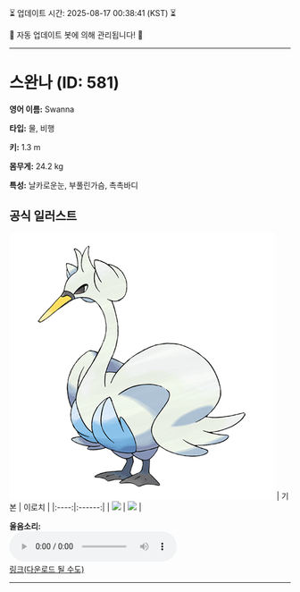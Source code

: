 
⏳ 업데이트 시간: 2025-08-17 00:38:41 (KST) ⏳

🤖 자동 업데이트 봇에 의해 관리됩니다! 🤖

---

# 스완나 (ID: 581)
**영어 이름:** Swanna

**타입:** 물, 비행

**키:** 1.3 m

**몸무게:** 24.2 kg

**특성:** 날카로운눈, 부풀린가슴, 촉촉바디

## 공식 일러스트
![](https://raw.githubusercontent.com/PokeAPI/sprites/master/sprites/pokemon/other/official-artwork/581.png)
| 기본 | 이로치 |
|:----:|:------:|
| <img src="http://play.pokemonshowdown.com/sprites/ani/swanna.gif" width="200"> | <img src="http://play.pokemonshowdown.com/sprites/ani-shiny/swanna.gif" width="200"> |

**울음소리:**<br><audio controls src="https://raw.githubusercontent.com/PokeAPI/cries/main/cries/pokemon/latest/581.ogg"></audio><br> [링크(다운로드 될 수도)](https://raw.githubusercontent.com/PokeAPI/cries/main/cries/pokemon/latest/581.ogg)


---
